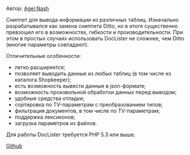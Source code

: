 Автор: [Agel Nash](https://github.com/AgelxNash/)

Сниппет для вывода информации из различных таблиц. Изначально разрабатывался как замена сниппета Ditto, но в итоге существенно превзошел его в возможностях, гибкости и производительности. При этом в простых случаях использовать DocLister не сложнее, чем Ditto (многие параметры совпадают).

Отличительные особенности:

* легко расширяется;
* позволяет выводить данные из любых таблиц (в том числе из каталога Shopkeeper);
* есть возможность вывести данные в json-формате;
* возможность произвольной обработки данных перед выводом;
* удобные средства отладки;
* сортировка по TV-параметрам с преобразованием типов;
* фильтрация документов, в том числе по TV-параметрам;
* поддержка лексиконов;
* загрузка параметров из файлов.

Для работы DocLister требуется PHP 5.3 или выше.

[Github](https://github.com/AgelxNash/DocLister)

